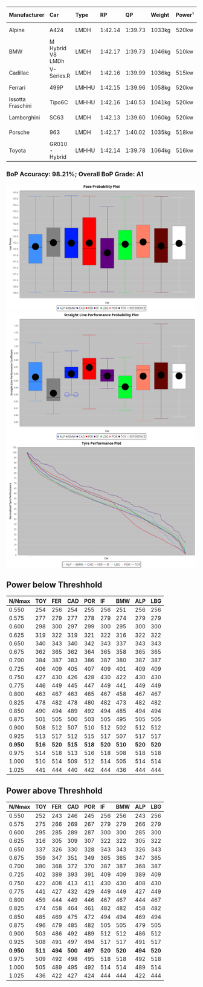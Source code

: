 |Manufacturer|Car|Type|RP|QP|Weight|Power¹|Threshhold|PINC|Power²|E/Stint|AVG Vmax|FDS|RDLC|L/Stint|BOP-Grade|ModelAccuracy|ModelPoints|Match%|
|:-|:-|:-|:-|:-|:-|:-|:-|:-|:-|:-|:-|:-|:-|:-|:-|:-|:-|:-|
|Alpine|A424|LMDH|1:42.14|1:39.73|1033kg|520kw|210.0kph|-5%|494kw|901MJ|291.96kph-311.00kph|-|1.03|33|~A1|81.46%|523|100.00%|
|BMW|M Hybrid V8 LMDh|LMDH|1:42.17|1:39.73|1046kg|510kw|210.0kph|2%|520kw|898MJ|289.40kph-311.30kph|-|1.02|33|~A1|98.60%|1690|100.00%|
|Cadillac|V-Series.R|LMDH|1:42.16|1:39.99|1036kg|515kw|210.0kph|-3%|500kw|882MJ|287.47kph-309.98kph|-|1.02|33|~A1|98.38%|1765|96.66%|
|Ferrari|499P|LMHHU|1:42.15|1:39.96|1058kg|520kw|210.0kph|-5%|494kw|891MJ|290.59kph-311.30kph|190kph|1.03|33|~A1|92.24%|2247|100.00%|
|Issotta Fraschini|Tipo6C|LMHHU|1:42.16|1:40.53|1041kg|520kw|210.0kph|0%|520kw|918MJ|294.95kph-304.81kph|190kph|1.07|33|+A2|66.67%|96|92.42%|
|Lamborghini|SC63|LMDH|1:42.13|1:39.60|1060kg|520kw|210.0kph|0%|520kw|901MJ|290.15kph-306.99kph|-|1.03|33|~A1|96.77%|419|96.63%|
|Porsche|963|LMDH|1:42.17|1:40.02|1035kg|518kw|210.0kph|-4%|497kw|892MJ|288.98kph-310.65kph|-|1.02|33|~A1|96.81%|5438|100.00%|
|Toyota|GR010 - Hybrid|LMHHU|1:42.14|1:39.78|1064kg|516kw|210.0kph|-1%|511kw|906MJ|289.11kph-318.73kph|190kph|1.03|33|~A1|86.04%|1751|100.00%|

### BoP Accuracy: 98.21%; Overall BoP Grade: A1
![](BOP/WEC2024/QATAR/DUALSTAGE/IMG/AUTO.png)![](BOP/WEC2024/QATAR/DUALSTAGE/IMG/AUTO_sp.png)![](BOP/WEC2024/QATAR/DUALSTAGE/IMG/AUTO_tw.png)
## Power below Threshhold
|N/Nmax|TOY|FER|CAD|POR|IF|BMW|ALP|LBG|
|:-|:-|:-|:-|:-|:-|:-|:-|:-|
|0.550|254|256|254|255|256|251|256|256|
|0.575|277|279|277|278|279|274|279|279|
|0.600|298|300|297|299|300|295|300|300|
|0.625|319|322|319|321|322|316|322|322|
|0.650|340|343|340|342|343|337|343|343|
|0.675|362|365|362|364|365|358|365|365|
|0.700|384|387|383|386|387|380|387|387|
|0.725|406|409|405|407|409|401|409|409|
|0.750|427|430|426|428|430|422|430|430|
|0.775|446|449|445|447|449|441|449|449|
|0.800|463|467|463|465|467|458|467|467|
|0.825|478|482|478|480|482|473|482|482|
|0.850|490|494|489|492|494|485|494|494|
|0.875|501|505|500|503|505|495|505|505|
|0.900|508|512|507|510|512|502|512|512|
|0.925|513|517|512|515|517|507|517|517|
|**0.950**|**516**|**520**|**515**|**518**|**520**|**510**|**520**|**520**|
|0.975|514|518|513|516|518|508|518|518|
|1.000|510|514|509|512|514|505|514|514|
|1.025|441|444|440|442|444|436|444|444|

## Power above Threshhold
|N/Nmax|TOY|FER|CAD|POR|IF|BMW|ALP|LBG|
|:-|:-|:-|:-|:-|:-|:-|:-|:-|
|0.550|252|243|246|245|256|256|243|256|
|0.575|275|266|269|267|279|279|266|279|
|0.600|295|285|289|287|300|300|285|300|
|0.625|316|305|309|307|322|322|305|322|
|0.650|337|326|330|328|343|343|326|343|
|0.675|359|347|351|349|365|365|347|365|
|0.700|380|368|372|370|387|387|368|387|
|0.725|402|389|393|391|409|409|389|409|
|0.750|422|408|413|411|430|430|408|430|
|0.775|441|427|432|429|449|449|427|449|
|0.800|459|444|449|446|467|467|444|467|
|0.825|474|458|464|461|482|482|458|482|
|0.850|485|469|475|472|494|494|469|494|
|0.875|496|479|485|482|505|505|479|505|
|0.900|503|486|492|489|512|512|486|512|
|0.925|508|491|497|494|517|517|491|517|
|**0.950**|**511**|**494**|**500**|**497**|**520**|**520**|**494**|**520**|
|0.975|509|492|498|495|518|518|492|518|
|1.000|505|489|495|492|514|514|489|514|
|1.025|436|422|427|424|444|444|422|444|
